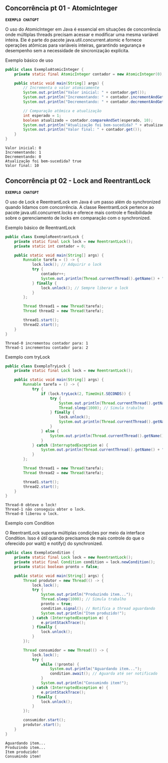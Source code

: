 ## Concorrência pt 01 - AtomicInteger

**`EXEMPLO CHATGPT`**

O uso do AtomicInteger em Java é essencial em situações de concorrência onde múltiplas threads precisam acessar e modificar uma mesma variável inteira. Ele é parte do pacote java.util.concurrent.atomic e fornece operações atômicas para variáveis inteiras, garantindo segurança e desempenho sem a necessidade de sincronização explícita.

Exemplo básico de uso

```java
public class ExemploAtomicInteger {
    private static final AtomicInteger contador = new AtomicInteger(0);

    public static void main(String[] args) {
        // Incrementa o valor atomicamente
        System.out.println("Valor inicial: " + contador.get());
        System.out.println("Incrementando: " + contador.incrementAndGet());
        System.out.println("Decrementando: " + contador.decrementAndGet());

        // Comparação atômica e atualização
        int esperado = 1;
        boolean atualizado = contador.compareAndSet(esperado, 10);
        System.out.println("Atualização foi bem-sucedida? " + atualizado);
        System.out.println("Valor final: " + contador.get());
    }
}

```

```
Valor inicial: 0
Incrementando: 1
Decrementando: 0
Atualização foi bem-sucedida? true
Valor final: 10
```

## Concorrência pt 02 - Lock and ReentrantLock

**`EXEMPLO CHATGPT`**

O uso de Lock e ReentrantLock em Java é um passo além do synchronized quando lidamos com concorrência. A classe ReentrantLock pertence ao pacote java.util.concurrent.locks e oferece mais controle e flexibilidade sobre o gerenciamento de locks em comparação com o synchronized.

Exemplo básico de ReentrantLock

```java
public class ExemploReentrantLock {
    private static final Lock lock = new ReentrantLock();
    private static int contador = 0;

    public static void main(String[] args) {
        Runnable tarefa = () -> {
            lock.lock(); // Adquirir o lock
            try {
                contador++;
                System.out.println(Thread.currentThread().getName() + " incrementou contador para: " + contador);
            } finally {
                lock.unlock(); // Sempre liberar o lock
            }
        };

        Thread thread1 = new Thread(tarefa);
        Thread thread2 = new Thread(tarefa);

        thread1.start();
        thread2.start();
    }
}

```

```
Thread-0 incrementou contador para: 1
Thread-1 incrementou contador para: 2
```

Exemplo com tryLock

```java
public class ExemploTryLock {
    private static final Lock lock = new ReentrantLock();

    public static void main(String[] args) {
        Runnable tarefa = () -> {
            try {
                if (lock.tryLock(2, TimeUnit.SECONDS)) {
                    try {
                        System.out.println(Thread.currentThread().getName() + " obteve o lock!");
                        Thread.sleep(1000); // Simula trabalho
                    } finally {
                        lock.unlock();
                        System.out.println(Thread.currentThread().getName() + " liberou o lock.");
                    }
                } else {
                    System.out.println(Thread.currentThread().getName() + " não conseguiu obter o lock.");
                }
            } catch (InterruptedException e) {
                System.out.println(Thread.currentThread().getName() + " foi interrompida.");
            }
        };

        Thread thread1 = new Thread(tarefa);
        Thread thread2 = new Thread(tarefa);

        thread1.start();
        thread2.start();
    }
}

```

```
Thread-0 obteve o lock!
Thread-1 não conseguiu obter o lock.
Thread-0 liberou o lock.

```

Exemplo com Condition

O ReentrantLock suporta múltiplas condições por meio da interface Condition. Isso é útil quando precisamos de mais controle do que o oferecido por wait() e notify() do synchronized.

```java
public class ExemploCondition {
    private static final Lock lock = new ReentrantLock();
    private static final Condition condition = lock.newCondition();
    private static boolean pronto = false;

    public static void main(String[] args) {
        Thread produtor = new Thread(() -> {
            lock.lock();
            try {
                System.out.println("Produzindo item...");
                Thread.sleep(1000); // Simula trabalho
                pronto = true;
                condition.signal(); // Notifica a thread aguardando
                System.out.println("Item produzido!");
            } catch (InterruptedException e) {
                e.printStackTrace();
            } finally {
                lock.unlock();
            }
        });

        Thread consumidor = new Thread(() -> {
            lock.lock();
            try {
                while (!pronto) {
                    System.out.println("Aguardando item...");
                    condition.await(); // Aguarda até ser notificado
                }
                System.out.println("Consumindo item!");
            } catch (InterruptedException e) {
                e.printStackTrace();
            } finally {
                lock.unlock();
            }
        });

        consumidor.start();
        produtor.start();
    }
}

```

```
Aguardando item...
Produzindo item...
Item produzido!
Consumindo item!
```

